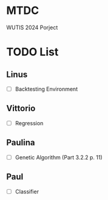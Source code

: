 # MTDC
WUTIS 2024 Porject


# TODO List
## Linus
- [ ] Backtesting Environment

## Vittorio
- [ ] Regression

## Paulina
- [ ] Genetic Algorithm (Part 3.2.2 p. 11)

## Paul
- [ ] Classifier
